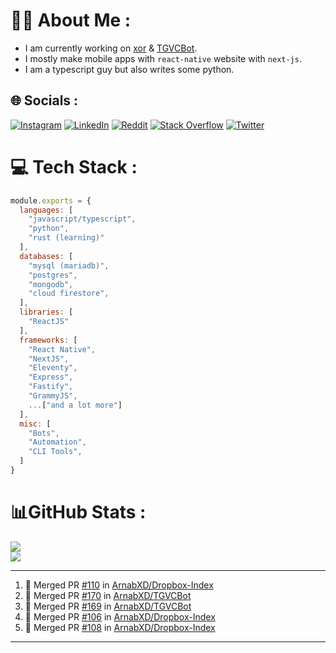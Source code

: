 # 🧑‍💻 About Me :
* I am currently working on [xor](https://github.com/xorgram/xor) & [TGVCBot](https://github.com/ArnabXD/TGVCBot).
* I mostly make mobile apps with `react-native` website with `next-js`.
* I am a typescript guy but also writes some python.

## 🌐 Socials :
[![Instagram](https://img.shields.io/badge/Instagram-%23E4405F.svg?logo=Instagram&logoColor=white)](https://instagram.com/arnabparyali) [![LinkedIn](https://img.shields.io/badge/LinkedIn-%230077B5.svg?logo=linkedin&logoColor=white)](https://linkedin.com/in/arnabparyali) [![Reddit](https://img.shields.io/badge/Reddit-%23FF4500.svg?logo=Reddit&logoColor=white)](https://reddit.com/user/ArnabXD) [![Stack Overflow](https://img.shields.io/badge/-Stackoverflow-FE7A16?logo=stack-overflow&logoColor=white)](https://stackoverflow.com/users/12250600) [![Twitter](https://img.shields.io/badge/Twitter-%231DA1F2.svg?logo=Twitter&logoColor=white)](https://twitter.com/arnabparyali) 

# 💻 Tech Stack :

```js
module.exports = {
  languages: [
    "javascript/typescript",
    "python",
    "rust (learning)"
  ],
  databases: [
    "mysql (mariadb)",
    "postgres",
    "mongodb",
    "cloud firestore",
  ],
  libraries: [
    "ReactJS"
  ],
  frameworks: [
    "React Native",
    "NextJS",
    "Eleventy",
    "Express",
    "Fastify",
    "GrammyJS",
    ...["and a lot more"]
  ],
  misc: [
    "Bots",
    "Automation",
    "CLI Tools",
  ]
}
```

# 📊GitHub Stats :
![](https://github-readme-stats.vercel.app/api?username=ArnabXD&theme=tokyonight&hide_border=false&include_all_commits=false&count_private=false)<br/>
![](https://github-readme-stats.vercel.app/api/top-langs/?username=ArnabXD&theme=tokyonight&hide_border=false&include_all_commits=false&count_private=false&layout=compact)

---

<!--START_SECTION:activity-->
1. 🎉 Merged PR [#110](https://github.com/ArnabXD/Dropbox-Index/pull/110) in [ArnabXD/Dropbox-Index](https://github.com/ArnabXD/Dropbox-Index)
2. 🎉 Merged PR [#170](https://github.com/ArnabXD/TGVCBot/pull/170) in [ArnabXD/TGVCBot](https://github.com/ArnabXD/TGVCBot)
3. 🎉 Merged PR [#169](https://github.com/ArnabXD/TGVCBot/pull/169) in [ArnabXD/TGVCBot](https://github.com/ArnabXD/TGVCBot)
4. 🎉 Merged PR [#106](https://github.com/ArnabXD/Dropbox-Index/pull/106) in [ArnabXD/Dropbox-Index](https://github.com/ArnabXD/Dropbox-Index)
5. 🎉 Merged PR [#108](https://github.com/ArnabXD/Dropbox-Index/pull/108) in [ArnabXD/Dropbox-Index](https://github.com/ArnabXD/Dropbox-Index)
<!--END_SECTION:activity-->

---

